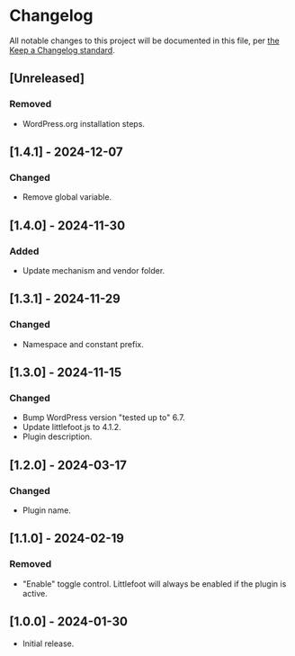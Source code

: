 # Changelog

All notable changes to this project will be documented in this file, per [the Keep a Changelog standard](http://keepachangelog.com/).

## [Unreleased]

### Removed

- WordPress.org installation steps.

## [1.4.1] - 2024-12-07

### Changed

- Remove global variable.

## [1.4.0] - 2024-11-30

### Added

- Update mechanism and vendor folder.

## [1.3.1] - 2024-11-29

### Changed

- Namespace and constant prefix.

## [1.3.0] - 2024-11-15

### Changed

- Bump WordPress version "tested up to" 6.7.
- Update littlefoot.js to 4.1.2.
- Plugin description.

## [1.2.0] - 2024-03-17

### Changed

- Plugin name.

## [1.1.0] - 2024-02-19

### Removed

- "Enable" toggle control. Littlefoot will always be enabled if the plugin is active.

## [1.0.0] - 2024-01-30

- Initial release.
